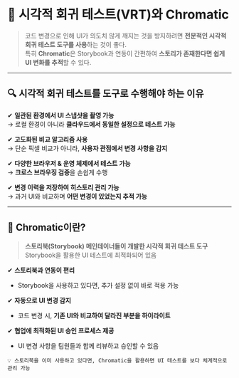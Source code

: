 # 📌 시각적 회귀 테스트(VRT)와 Chromatic  

> 코드 변경으로 인해 UI가 의도치 않게 깨지는 것을 방지하려면 **전문적인 시각적 회귀 테스트 도구를 사용**하는 것이 좋다.  
> 특히 **Chromatic**은 Storybook과 연동이 간편하여 **스토리가 존재한다면 쉽게 UI 변화를 추적**할 수 있다.  

---

## 🔍 시각적 회귀 테스트를 도구로 수행해야 하는 이유  

✔ **일관된 환경에서 UI 스냅샷을 촬영 가능**  
   → 로컬 환경이 아니라 **클라우드에서 동일한 설정으로 테스트 가능**  

✔ **고도화된 비교 알고리즘 사용**  
   → 단순 픽셀 비교가 아니라, **사용자 관점에서 변경 사항을 감지**  

✔ **다양한 브라우저 & 운영 체제에서 테스트 가능**  
   → **크로스 브라우징 검증**을 손쉽게 수행  

✔ **변경 이력을 저장하여 히스토리 관리 가능**  
   → 과거 UI와 비교하며 **어떤 변경이 있었는지 추적 가능**  

---

## 🚀 Chromatic이란?  
> **스토리북(Storybook) 메인테이너들이 개발한 시각적 회귀 테스트 도구**  
> Storybook을 활용한 UI 테스트에 최적화되어 있음  

✔ **스토리북과 연동이 편리**  
   - Storybook을 사용하고 있다면, 추가 설정 없이 바로 적용 가능  

✔ **자동으로 UI 변경 감지**  
   - 코드 변경 시, **기존 UI와 비교하여 달라진 부분을 하이라이트**  

✔ **협업에 최적화된 UI 승인 프로세스 제공**  
   - UI 변경 사항을 팀원들과 함께 리뷰하고 승인할 수 있음  

~~~
💡 스토리북을 이미 사용하고 있다면, Chromatic을 활용하면 UI 테스트를 보다 체계적으로 관리 가능
~~~